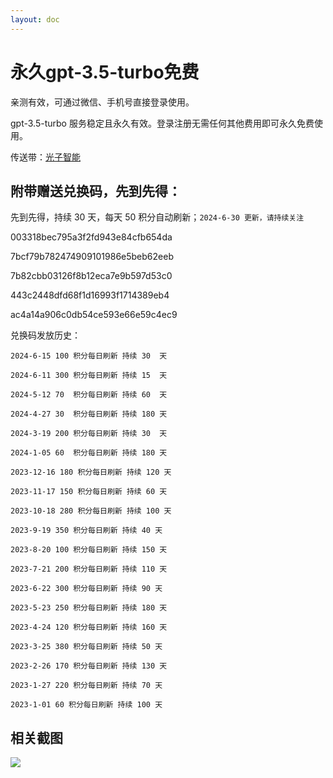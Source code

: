 ```yaml
---
layout: doc
---
```


# 永久gpt-3.5-turbo免费

亲测有效，可通过微信、手机号直接登录使用。

gpt-3.5-turbo 服务稳定且永久有效。登录注册无需任何其他费用即可永久免费使用。

传送带：<a href="https://fastx-ai.com">光子智能</a>

## 附带赠送兑换码，先到先得：

先到先得，持续 30 天，每天 50 积分自动刷新；`2024-6-30 更新，请持续关注`

003318bec795a3f2fd943e84cfb654da

7bcf79b782474909101986e5beb62eeb

7b82cbb03126f8b12eca7e9b597d53c0

443c2448dfd68f1d16993f1714389eb4

ac4a14a906c0db54ce593e66e59c4ec9

兑换码发放历史：

`2024-6-15 100 积分每日刷新 持续 30  天`

`2024-6-11 300 积分每日刷新 持续 15  天`

`2024-5-12 70  积分每日刷新 持续 60  天`

`2024-4-27 30  积分每日刷新 持续 180 天`

`2024-3-19 200 积分每日刷新 持续 30  天`

`2024-1-05 60  积分每日刷新 持续 180 天`

`2023-12-16 180 积分每日刷新 持续 120 天`

`2023-11-17 150 积分每日刷新 持续 60 天`

`2023-10-18 280 积分每日刷新 持续 100 天`

`2023-9-19 350 积分每日刷新 持续 40 天`

`2023-8-20 100 积分每日刷新 持续 150 天`

`2023-7-21 200 积分每日刷新 持续 110 天`

`2023-6-22 300 积分每日刷新 持续 90 天`

`2023-5-23 250 积分每日刷新 持续 180 天`

`2023-4-24 120 积分每日刷新 持续 160 天`

`2023-3-25 380 积分每日刷新 持续 50 天`

`2023-2-26 170 积分每日刷新 持续 130 天`

`2023-1-27 220 积分每日刷新 持续 70 天`

`2023-1-01 60 积分每日刷新 持续 100 天`


## 相关截图

![](https://oss.fastx-ai.com/file/upload/2024/06/30/1807399521961906176.png)

